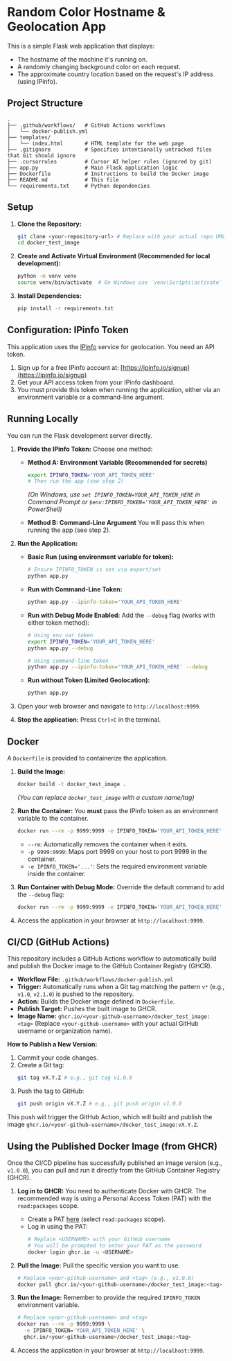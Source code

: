 # Random Color Hostname & Geolocation App

This is a simple Flask web application that displays:
*   The hostname of the machine it's running on.
*   A randomly changing background color on each request.
*   The approximate country location based on the request's IP address (using IPinfo).

## Project Structure

```
.
├── .github/workflows/   # GitHub Actions workflows
│   └── docker-publish.yml
├── templates/
│   └── index.html       # HTML template for the web page
├── .gitignore           # Specifies intentionally untracked files that Git should ignore
├── .cursorrules         # Cursor AI helper rules (ignored by git)
├── app.py               # Main Flask application logic
├── Dockerfile           # Instructions to build the Docker image
├── README.md            # This file
└── requirements.txt     # Python dependencies
```

## Setup

1.  **Clone the Repository:**
    ```bash
    git clone <your-repository-url> # Replace with your actual repo URL
    cd docker_test_image
    ```

2.  **Create and Activate Virtual Environment (Recommended for local development):**
    ```bash
    python -m venv venv
    source venv/bin/activate  # On Windows use `venv\Scripts\activate`
    ```

3.  **Install Dependencies:**
    ```bash
    pip install -r requirements.txt
    ```

## Configuration: IPinfo Token

This application uses the [IPinfo](https://ipinfo.io/) service for geolocation. You need an API token.

1.  Sign up for a free IPinfo account at: [https://ipinfo.io/signup](https://ipinfo.io/signup)
2.  Get your API access token from your IPinfo dashboard.
3.  You must provide this token when running the application, either via an environment variable or a command-line argument.

## Running Locally

You can run the Flask development server directly.

1.  **Provide the IPinfo Token:** Choose one method:
    *   **Method A: Environment Variable (Recommended for secrets)**
        ```bash
        export IPINFO_TOKEN='YOUR_API_TOKEN_HERE'
        # Then run the app (see step 2)
        ```
        *(On Windows, use `set IPINFO_TOKEN=YOUR_API_TOKEN_HERE` in Command Prompt or `$env:IPINFO_TOKEN='YOUR_API_TOKEN_HERE'` in PowerShell)*

    *   **Method B: Command-Line Argument**
        You will pass this when running the app (see step 2).

2.  **Run the Application:**
    *   **Basic Run (using environment variable for token):**
        ```bash
        # Ensure IPINFO_TOKEN is set via export/set
        python app.py
        ```
    *   **Run with Command-Line Token:**
        ```bash
        python app.py --ipinfo-token='YOUR_API_TOKEN_HERE'
        ```
    *   **Run with Debug Mode Enabled:** Add the `--debug` flag (works with either token method):
        ```bash
        # Using env var token
        export IPINFO_TOKEN='YOUR_API_TOKEN_HERE'
        python app.py --debug
        
        # Using command-line token
        python app.py --ipinfo-token='YOUR_API_TOKEN_HERE' --debug
        ```
    *   **Run without Token (Limited Geolocation):**
        ```bash
        python app.py
        ```

3.  Open your web browser and navigate to `http://localhost:9999`.

4.  **Stop the application:** Press `Ctrl+C` in the terminal.

## Docker

A `Dockerfile` is provided to containerize the application.

1.  **Build the Image:**
    ```bash
    docker build -t docker_test_image .
    ```
    *(You can replace `docker_test_image` with a custom name/tag)*

2.  **Run the Container:**
    You **must** pass the IPinfo token as an environment variable to the container.
    ```bash
    docker run --rm -p 9999:9999 -e IPINFO_TOKEN='YOUR_API_TOKEN_HERE' docker_test_image
    ```
    *   `--rm`: Automatically removes the container when it exits.
    *   `-p 9999:9999`: Maps port 9999 on your host to port 9999 in the container.
    *   `-e IPINFO_TOKEN='...'`: Sets the required environment variable inside the container.

3.  **Run Container with Debug Mode:**
    Override the default command to add the `--debug` flag:
    ```bash
    docker run --rm -p 9999:9999 -e IPINFO_TOKEN='YOUR_API_TOKEN_HERE' docker_test_image python app.py --debug
    ```

4.  Access the application in your browser at `http://localhost:9999`.

## CI/CD (GitHub Actions)

This repository includes a GitHub Actions workflow to automatically build and publish the Docker image to the GitHub Container Registry (GHCR).

*   **Workflow File:** `.github/workflows/docker-publish.yml`
*   **Trigger:** Automatically runs when a Git tag matching the pattern `v*` (e.g., `v1.0`, `v2.1.0`) is pushed to the repository.
*   **Action:** Builds the Docker image defined in `Dockerfile`.
*   **Publish Target:** Pushes the built image to GHCR.
*   **Image Name:** `ghcr.io/<your-github-username>/docker_test_image:<tag>` (Replace `<your-github-username>` with your actual GitHub username or organization name).

**How to Publish a New Version:**

1.  Commit your code changes.
2.  Create a Git tag:
    ```bash
    git tag vX.Y.Z # e.g., git tag v1.0.0
    ```
3.  Push the tag to GitHub:
    ```bash
    git push origin vX.Y.Z # e.g., git push origin v1.0.0
    ```
This push will trigger the GitHub Action, which will build and publish the image `ghcr.io/<your-github-username>/docker_test_image:vX.Y.Z`.

## Using the Published Docker Image (from GHCR)

Once the CI/CD pipeline has successfully published an image version (e.g., `v1.0.0`), you can pull and run it directly from the GitHub Container Registry (GHCR).

1.  **Log in to GHCR:**
    You need to authenticate Docker with GHCR. The recommended way is using a Personal Access Token (PAT) with the `read:packages` scope.
    *   Create a PAT [here](https://github.com/settings/tokens) (select `read:packages` scope).
    *   Log in using the PAT:
        ```bash
        # Replace <USERNAME> with your GitHub username 
        # You will be prompted to enter your PAT as the password
        docker login ghcr.io -u <USERNAME>
        ```

2.  **Pull the Image:**
    Pull the specific version you want to use.
    ```bash
    # Replace <your-github-username> and <tag> (e.g., v1.0.0)
    docker pull ghcr.io/<your-github-username>/docker_test_image:<tag>
    ```

3.  **Run the Image:**
    Remember to provide the required `IPINFO_TOKEN` environment variable.
    ```bash
    # Replace <your-github-username> and <tag>
    docker run --rm -p 9999:9999 \
      -e IPINFO_TOKEN='YOUR_API_TOKEN_HERE' \
      ghcr.io/<your-github-username>/docker_test_image:<tag>
    ```

4.  Access the application in your browser at `http://localhost:9999`.

